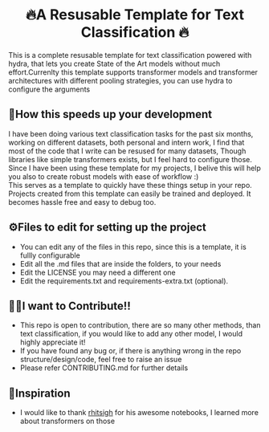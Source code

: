 <h1 align='center'>
🔥A Resusable Template for Text Classification 🔥
</h1>

This is a complete resusable template for text classification powered with hydra, that lets you create State of the Art models without much effort.Currenlty this template supports transformer models and transformer architectures with different pooling strategies, you can use hydra to configure the arguments
  

<h2>🏅How this speeds up your development</h2>
I have been doing various text classification tasks for the past six months, working on different datasets, both personal and intern work, I find that most of the code that I write can be resused for many datasets, Though libraries like simple transformers exists, but I feel hard to configure those. Since I have been using these template for my projects, I belive this will help you also to create robust models with ease of workflow :)
<br>
This serves as a template to quickly have these things setup in your repo. Projects created from this template can easily be trained and deployed. It becomes hassle free and easy to debug too.

<h2>
⚙Files to edit for setting up the project
</h2>
<ul>
<li>You can edit any of the files in this repo, since this is a template, it is fullly configurable</li>
<li>Edit all the .md files that are inside the folders, to your needs</li>
<li>Edit the LICENSE you may need a different one</li>
<li>Edit the requirements.txt and requirements-extra.txt (optional).</li>
</ul>


<h2>🙋‍♂️I want to Contribute!!</h2>
<ul>
<li>
This repo is open to contribution, there are so many other methods, than text classification, if you would like to add any other model, I would highly appreciate it!</li>
<li>If you have found any bug or, if there is anything wrong in the repo structure/design/code, feel free to raise an issue</li>
  <li>Please refer CONTRIBUTING.md for further details</li>
</ul>


<h2>🙏Inspiration</h2>
<ul>
  <li>I would like to thank <a href="https://www.kaggle.com/rhtsingh">rhitsigh</a>
    for his awesome notebooks, I learned more about transformers on those</li>
</ul>






 
